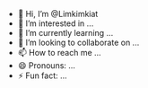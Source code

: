 - 👋 Hi, I’m @Limkimkiat
- 👀 I’m interested in ...
- 🌱 I’m currently learning ...
- 💞️ I’m looking to collaborate on ...
- 📫 How to reach me ...
- 😄 Pronouns: ...
- ⚡ Fun fact: ...

<!---
Limkimkiat/Limkimkiat is a ✨ special ✨ repository because its `README.md` (this file) appears on your GitHub profile.
You can click the Preview link to take a look at your changes.
--->
